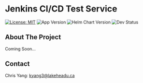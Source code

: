 # Jenkins CI/CD Test Service
[![License: MIT](https://img.shields.io/badge/License-MIT-yellow.svg)](https://opensource.org/licenses/MIT)   ![App Version](https://img.shields.io/badge/App_Version-1.0.0_SNAPSHOT-black) ![Helm Chart Version](https://img.shields.io/badge/Helm_Chart-1.0.0_SNAPSHOT-purple) ![Dev Status](https://img.shields.io/badge/Status-In_Progress-red)

## About The Project
Coming Soon...

## Contact
Chris Yang: kyang3@lakeheadu.ca
